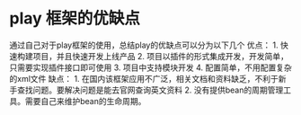 # play 框架的优缺点
通过自己对于play框架的使用，总结play的优缺点可以分为以下几个
  优点： 1. 快速构建项目，并且快速开发上线产品
         2. 项目以插件的形式集成开发，开发简单，只需要实现插件接口即可使用
         3. 项目中支持模块开发
         4. 配置简单，不用配置复杂的xml文件
  缺点： 1. 在国内该框架应用不广泛，相关文档和资料缺乏，不利于新手查找问题。要解决问题是能去官网查询英文资料
         2. 没有提供bean的周期管理工具。需要自己来维护bean的生命周期。